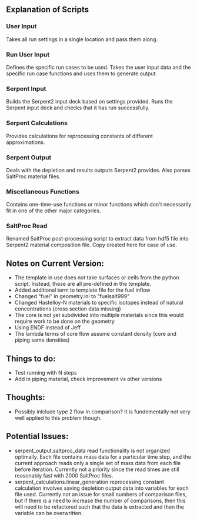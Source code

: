 
## Explanation of Scripts

### User Input
Takes all run settings in a single location and pass them along.

### Run User Input
Defines the specific run cases to be used. Takes the user input data and the specific run case functions and uses them to generate output.

### Serpent Input
Builds the Serpent2 input deck based on settings provided. Runs the Serpent input deck and checks that it has run successfully.

### Serpent Calculations
Provides calculations for reprocessing constants of different approximations.

### Serpent Output
Deals with the depletion and results outputs Serpent2 provides. Also parses SaltProc material files.

### Miscellaneous Functions
Contains one-time-use functions or minor functions which don't necessarily fit in one of the other major categories.

### SaltProc Read
Renamed SaltProc post-processing script to extract data from hdf5 file into Serpent2 material composition file. Copy created here for ease of use.


## Notes on Current Version:
- The template in use does not take surfaces or cells from the python script. Instead, these are all pre-defined in the template.
- Added additional term to template file for the fuel inflow
- Changed "fuel" in geometry.ini to "fuelsalt999"
- Changed Hastelloy-N materials to specific isotopes instead of natural concentrations (cross section data missing)
- The core is not yet subdivided into multiple materials since this would require work to be done on the geometry
- Using ENDF instead of Jeff
- The lambda terms of core flow assume constant density (core and piping same densities)

## Things to do:
- Test running with N steps
- Add in piping material, check improvement vs other versions


## Thoughts:
- Possibly inlclude type 2 flow in comparison? It is fundementally not very well applied to this problem though.


## Potential Issues:
- serpent_output.saltproc_data read functionality is not organized optimally. Each file contains mass data for a particular time step, and the current approach reads only a single set of mass data from each file before iteration. Currently not a priority since the read times are still reasonably fast with 2000 SaltProc files.
- serpent_calculations.linear_generation reprocessing constant calculation involves saving depletion output data into variables for each file used. Currently not an issue for small numbers of comparison files, but if there is a need to increase the number of comparisons, then this will need to be refactored such that the data is extracted and then the variable can be overwritten.
